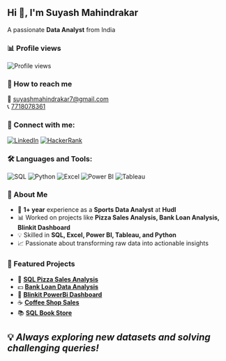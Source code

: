 ## Hi 👋, I'm Suyash Mahindrakar

A passionate **Data Analyst** from India

### 📊 Profile views
![Profile views](https://komarev.com/ghpvc/?username=SuyashMahindrakar&color=blue)

### 📩 How to reach me
📧 [suyashmahindrakar7@gmail.com](mailto:suyashmahindrakar7@gmail.com)  
📞 [7718078361](7718078361)

### 📱 Connect with me:
[![LinkedIn](https://img.shields.io/badge/LinkedIn-0A66C2?style=for-the-badge&logo=linkedin&logoColor=white)](https://www.linkedin.com/in/suyash-mahindrakar/)
[![HackerRank](https://img.shields.io/badge/HackerRank-2EC866?style=for-the-badge&logo=hackerrank&logoColor=white)](https://www.hackerrank.com/profile/suyashmahindrak1)

### 🛠 Languages and Tools:
![SQL](https://img.shields.io/badge/SQL-025E8C?style=for-the-badge&logo=postgresql&logoColor=white)
![Python](https://img.shields.io/badge/Python-3776AB?style=for-the-badge&logo=python&logoColor=white)
![Excel](https://img.shields.io/badge/Excel-217346?style=for-the-badge&logo=microsoft-excel&logoColor=white)
![Power BI](https://img.shields.io/badge/Power%20BI-F2C811?style=for-the-badge&logo=powerbi&logoColor=black)
![Tableau](https://img.shields.io/badge/Tableau-E97627?style=for-the-badge&logo=tableau&logoColor=white)

### 🚀 About Me  
- 💼 **1+ year** experience as a **Sports Data Analyst** at **Hudl**  
- 📊 Worked on projects like **Pizza Sales Analysis, Bank Loan Analysis, Blinkit Dashboard**  
- 💡 Skilled in **SQL, Excel, Power BI, Tableau, and Python**  
- 📈 Passionate about transforming raw data into actionable insights

### 📂 Featured Projects  
- 🍕 **[SQL Pizza Sales Analysis](https://github.com/SuyashMahindrakar/SQL_pizza_sales)**  
- 💵 **[Bank Loan Data Analysis](https://github.com/SuyashMahindrakar/Bank-Loan)**  
- 🛒 **[Blinkit PowerBi Dashboard](https://github.com/SuyashMahindrakar/Blinkit_PowerBI)**
- ☕ **[Coffee Shop Sales](https://github.com/SuyashMahindrakar/Coffee-Shop-Sales)**
- 📚 **[SQL Book Store](https://github.com/SuyashMahindrakar/SQL-Book_Store-Project)**

💡 *Always exploring new datasets and solving challenging queries!* 
---
